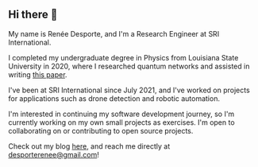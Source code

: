 ## Hi there 👋

<!--
**reneedesporte/reneedesporte** is a ✨ _special_ ✨ repository because its `README.md` (this file) appears on your GitHub profile.

Here are some ideas to get you started:

- 🔭 I’m currently working on ...
- 🌱 I’m currently learning ...
- 👯 I’m looking to collaborate on ...
- 🤔 I’m looking for help with ...
- 💬 Ask me about ...
- 📫 How to reach me: ...
- 😄 Pronouns: ...
- ⚡ Fun fact: ...
-->

My name is Renée Desporte, and I'm a Research Engineer at SRI International. 

I completed my undergraduate degree in Physics from Louisiana State University in 2020, where I researched quantum networks and assisted in writing [this paper](https://www.nature.com/articles/s41534-020-00327-5).

I've been at SRI International since July 2021, and I've worked on projects for applications such as drone detection and robotic automation.

I'm interested in continuing my software development journey, so I'm currently working on my own small projects as exercises. I'm open to collaborating on or contributing to open source projects.

Check out my blog [here](https://reneelearnsthings.blogspot.com/), and reach me directly at desporterenee@gmail.com!

